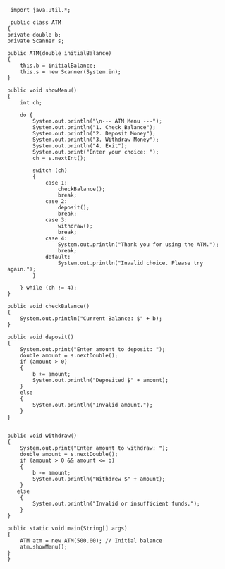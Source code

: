      import java.util.*;

     public class ATM 
    {
    private double b;
    private Scanner s;

    public ATM(double initialBalance) 
    {
        this.b = initialBalance;
        this.s = new Scanner(System.in);
    }

    public void showMenu()
    {
        int ch;

        do {
            System.out.println("\n--- ATM Menu ---");
            System.out.println("1. Check Balance");
            System.out.println("2. Deposit Money");
            System.out.println("3. Withdraw Money");
            System.out.println("4. Exit");
            System.out.print("Enter your choice: ");
            ch = s.nextInt();

            switch (ch)
            {
                case 1:
                    checkBalance();
                    break;
                case 2:
                    deposit();
                    break;
                case 3:
                    withdraw();
                    break;
                case 4:
                    System.out.println("Thank you for using the ATM.");
                    break;
                default:
                    System.out.println("Invalid choice. Please try again.");
            }

        } while (ch != 4);
    }

    public void checkBalance()
    {
        System.out.println("Current Balance: $" + b);
    }

    public void deposit()
    {
        System.out.print("Enter amount to deposit: ");
        double amount = s.nextDouble();
        if (amount > 0)
        {
            b += amount;
            System.out.println("Deposited $" + amount);
        }
        else
        {
            System.out.println("Invalid amount.");
        }
    }


    public void withdraw() 
    {
        System.out.print("Enter amount to withdraw: ");
        double amount = s.nextDouble();
        if (amount > 0 && amount <= b) 
        {
            b -= amount;
            System.out.println("Withdrew $" + amount);
        }
       else
        {
            System.out.println("Invalid or insufficient funds.");
        }
    }

    public static void main(String[] args) 
    {
        ATM atm = new ATM(500.00); // Initial balance
        atm.showMenu();
    }
    }
